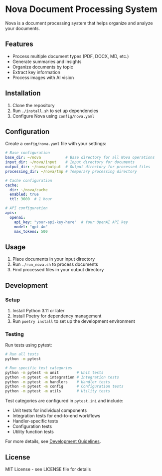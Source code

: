 # Nova Document Processing System

Nova is a document processing system that helps organize and analyze your documents.

## Features

- Process multiple document types (PDF, DOCX, MD, etc.)
- Generate summaries and insights
- Organize documents by topic
- Extract key information
- Process images with AI vision

## Installation

1. Clone the repository
2. Run `./install.sh` to set up dependencies
3. Configure Nova using `config/nova.yaml`

## Configuration

Create a `config/nova.yaml` file with your settings:

```yaml
# Base configuration
base_dir: ~/nova           # Base directory for all Nova operations
input_dir: ~/nova/input    # Input directory for documents
output_dir: ~/nova/output  # Output directory for processed files
processing_dir: ~/nova/tmp # Temporary processing directory

# Cache configuration
cache:
  dir: ~/nova/cache
  enabled: true
  ttl: 3600  # 1 hour

# API configuration
apis:
  openai:
    api_key: "your-api-key-here"  # Your OpenAI API key
    model: "gpt-4o"
    max_tokens: 500
```

## Usage

1. Place documents in your input directory
2. Run `./run_nova.sh` to process documents
3. Find processed files in your output directory

## Development

### Setup

1. Install Python 3.11 or later
2. Install Poetry for dependency management
3. Run `poetry install` to set up the development environment

### Testing

Run tests using pytest:
```bash
# Run all tests
python -m pytest

# Run specific test categories
python -m pytest -m unit        # Unit tests
python -m pytest -m integration # Integration tests
python -m pytest -m handlers    # Handler tests
python -m pytest -m config      # Configuration tests
python -m pytest -m utils       # Utility tests
```

Test categories are configured in `pytest.ini` and include:
- Unit tests for individual components
- Integration tests for end-to-end workflows
- Handler-specific tests
- Configuration tests
- Utility function tests

For more details, see [Development Guidelines](docs/development.md).

## License

MIT License - see LICENSE file for details



